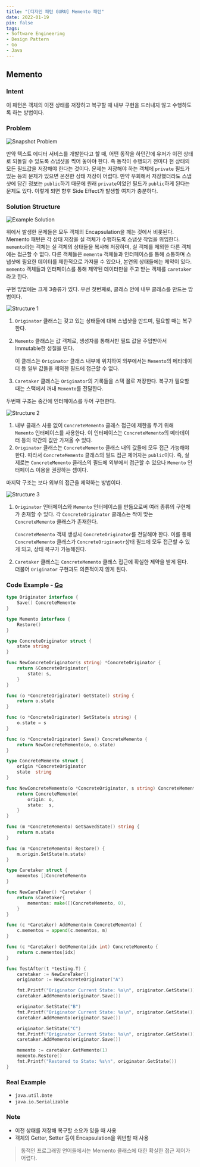 ```yaml
---
title: "[디자인 패턴 GURU] Memento 패턴"
date: 2022-01-19
pin: false
tags:
- Software Engineering
- Design Pattern
- Go
- Java
---
```


## Memento

### Intent

이 패턴은 객체의 이전 상태를 저장하고 복구할 때 내부 구현을 드러내지 않고 수행하도록 하는 방법이다.

### Problem

![Snapshot Problem[^1]](images/memento-problem2-en.png)

만약 텍스트 에디터 서비스를 개발한다고 할 때, 어떤 동작을 하던간에 유저가 이전 상태로 되돌릴 수 있도록 스냅샷을 찍어 놓아야 한다. 즉 동작이 수행되기 전마다 현 상태의 모든 필드값을 저장해야 한다는 것이다. 문제는 저장해야 하는 객체에 `private` 필드가 있는 등의 문제가 있으면 온전한 상태 저장이 어렵다. 만약 우회해서 저장했더라도 스냅샷에 담긴 정보는 `public`하기 때문에 원래 `private`이었던 필드가 `public`하게 된다는 문제도 있다. 이렇게 되면 향후 Side Effect가 발생할 여지가 충분하다.

### Solution Structure

![Example Solution[^1]](images/memento-solution-en.png)

위에서 발생한 문제들은 모두 객체의 Encapsulation을 깨는 것에서 비롯된다. Memento 패턴은 각 상태 저장을 실 객체가 수행하도록 스냅샷 작업을 위임한다. `memento`라는 객체는 실 객체의 상태들을 복사해 저장하며, 실 객체를 제외한 다른 객체에는 접근할 수 없다. 다른 객체들은 `memento` 객체들과 인터페이스를 통해 소통하며 스냅샷에 필요한 데이터를 제한적으로 가져올 수 있으나, 본연의 상태들에는 제약이 있다. `memento` 객체들과 인터페이스를 통해 제약된 데이터만을 주고 받는 객체를 `caretaker`라고 한다.

구현 방법에는 크게 3종류가 있다. 우선 첫번째로, 클래스 안에 내부 클래스를 만드는 방법이다.

![Structure 1[^1]](images/memento-structure1.png)

1. `Originator` 클래스는 갖고 있는 상태들에 대해 스냅샷을 만드며, 필요할 때는 복구한다.

2. `Memento` 클래스는 값 객체로, 생성자를 통해서만 필드 값을 주입받아서 Immutable한 성질을 띤다.

   이 클래스는 `Originator` 클래스 내부에 위치하여 외부에서는 `Memento`의 메타데이터 등 일부 값들을 제외한 필드에 접근할 수 없다.

3. `Caretaker` 클래스는 `Originator`의 기록들을 스택 꼴로 저장한다. 복구가 필요할 때는 스택에서 꺼내 `Memento`를 전달한다.

두번째 구조는 중간에 인터페이스를 두어 구현한다.

![Structure 2[^1]](images/memento-structure2.png)

1. 내부 클래스 사용 없이 `ConcreteMemento` 클래스 접근에 제한을 두기 위해 `Memento` 인터페이스를 사용한다. 이 인터페이스는 `ConcreteMemento`의 메타데이터 등의 약간의 값만 가져올 수 있다.
2. `Originator` 클래스는 `ConcreteMemento` 클래스 내의 값들에 모두 접근 가능해야 한다. 따라서 `ConcreteMemento` 클래스의 필드 접근 제어자는 `public`이다. 즉, 실제로는 `ConcreteMemento` 클래스의 필드에 외부에서 접근할 수 있으나 `Memento` 인터페이스 이용을 권장하는 셈이다.

마지막 구조는 보다 외부의 접근을 제약하는 방법이다.

![Structure 3[^1]](images/memento-structure3.png)

1. `Originator` 인터페이스와 `Memento` 인터페이스를 만듦으로써 여러 종류의 구현체가 존재할 수 있다. 각 `ConcreteOriginator` 클래스는 짝이 맞는 `ConcreteMemento` 클래스가 존재한다.

   `ConcreteMemento` 객체 생성시 `ConcreteOriginator`를 전달해야 한다. 이를 통해 `ConcreteMemento` 클래스가 `ConcreteOriginaotr`상태 필드에 모두 접근할 수 있게 되고, 상태 복구가 가능해진다.

2. `Caretaker` 클래스는 `ConcreteMemento` 클래스 접근에 확실한 제약을 받게 된다. 더불어 `Originator` 구현과도 의존적이지 않게 된다.

### Code Example - [Go](https://github.com/joonparkhere/records/tree/main/design-pattern/project/hello-behavioral-pattern/memento)

```go
type Originator interface {
	Save() ConcreteMemento
}
```

```go
type Memento interface {
	Restore()
}
```

```go
type ConcreteOriginator struct {
	state string
}

func NewConcreteOriginator(s string) *ConcreteOriginator {
	return &ConcreteOriginator{
		state: s,
	}
}

func (o *ConcreteOriginator) GetState() string {
	return o.state
}

func (o *ConcreteOriginator) SetState(s string) {
	o.state = s
}

func (o *ConcreteOriginator) Save() ConcreteMemento {
	return NewConcreteMemento(o, o.state)
}
```

```go
type ConcreteMemento struct {
	origin *ConcreteOriginator
	state  string
}

func NewConcreteMemento(o *ConcreteOriginator, s string) ConcreteMemento {
	return ConcreteMemento{
		origin: o,
		state:  s,
	}
}

func (m *ConcreteMemento) GetSavedState() string {
	return m.state
}

func (m *ConcreteMemento) Restore() {
	m.origin.SetState(m.state)
}
```

```go
type Caretaker struct {
	mementos []ConcreteMemento
}

func NewCareTaker() *Caretaker {
	return &Caretaker{
		mementos: make([]ConcreteMemento, 0),
	}
}

func (c *Caretaker) AddMemento(m ConcreteMemento) {
	c.mementos = append(c.mementos, m)
}

func (c *Caretaker) GetMemento(idx int) ConcreteMemento {
	return c.mementos[idx]
}
```

```go
func TestAfter(t *testing.T) {
	caretaker := NewCareTaker()
	originator := NewConcreteOriginator("A")

	fmt.Printf("Originator Current State: %s\n", originator.GetState())
	caretaker.AddMemento(originator.Save())

	originator.SetState("B")
	fmt.Printf("Originator Current State: %s\n", originator.GetState())
	caretaker.AddMemento(originator.Save())

	originator.SetState("C")
	fmt.Printf("Originator Current State: %s\n", originator.GetState())
	caretaker.AddMemento(originator.Save())

	memento := caretaker.GetMemento(1)
	memento.Restore()
	fmt.Printf("Restored to State: %s\n", originator.GetState())
}
```

### Real Example

- `java.util.Date`
- `java.io.Serializable`

### Note

- 이전 상태를 저장해 복구할 소요가 있을 때 사용
- 객체의 Getter, Setter 등이 Encapsulation을 위반할 때 사용

> 동적인 프로그래밍 언어들에서는 Memento 클래스에 대한 확실한 접근 제어가 어렵다.

[^1]: [Memento Origin](https://refactoring.guru/design-patterns/memento)
